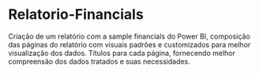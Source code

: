# Relatorio-Financials
Criação de um relatório com a sample financials do Power BI, composição das páginas do relatório com visuais padrões e customizados para melhor visualização dos dados. Títulos para cada página, fornecendo melhor compreensão dos dados tratados e suas necessidades.
